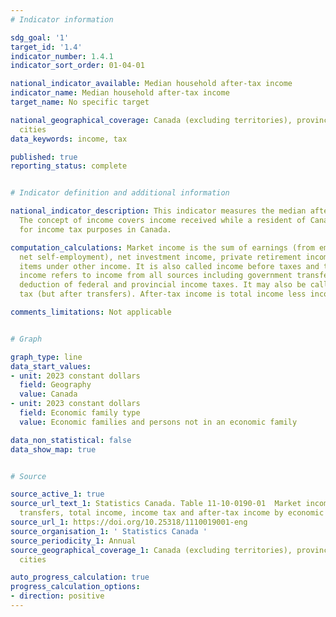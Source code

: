 ```yaml
---
# Indicator information

sdg_goal: '1'
target_id: '1.4'
indicator_number: 1.4.1
indicator_sort_order: 01-04-01

national_indicator_available: Median household after-tax income
indicator_name: Median household after-tax income
target_name: No specific target

national_geographical_coverage: Canada (excluding territories), provinces and selected
  cities
data_keywords: income, tax

published: true
reporting_status: complete


# Indicator definition and additional information

national_indicator_description: This indicator measures the median after-tax income.
  The concept of income covers income received while a resident of Canada or as relevant
  for income tax purposes in Canada.

computation_calculations: Market income is the sum of earnings (from employment and
  net self-employment), net investment income, private retirement income, and the
  items under other income. It is also called income before taxes and transfers. Total
  income refers to income from all sources including government transfers and before
  deduction of federal and provincial income taxes. It may also be called income before
  tax (but after transfers). After-tax income is total income less income tax.

comments_limitations: Not applicable


# Graph

graph_type: line
data_start_values:
- unit: 2023 constant dollars
  field: Geography
  value: Canada
- unit: 2023 constant dollars
  field: Economic family type
  value: Economic families and persons not in an economic family

data_non_statistical: false
data_show_map: true


# Source

source_active_1: true
source_url_text_1: Statistics Canada. Table 11-10-0190-01  Market income, government
  transfers, total income, income tax and after-tax income by economic family type
source_url_1: https://doi.org/10.25318/1110019001-eng
source_organisation_1: ' Statistics Canada '
source_periodicity_1: Annual
source_geographical_coverage_1: Canada (excluding territories), provinces and selected
  cities

auto_progress_calculation: true
progress_calculation_options:
- direction: positive
---
```


